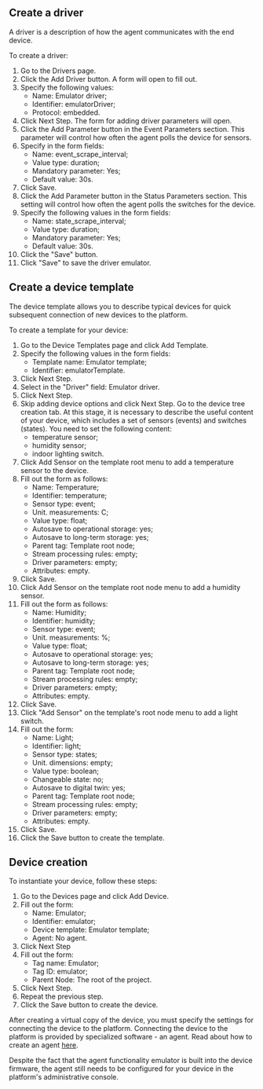 ## Create a driver
A driver is a description of how the agent communicates with the end device.

To create a driver:
1. Go to the Drivers page.
2. Click the Add Driver button. A form will open to fill out.
3. Specify the following values:
    - Name: Emulator driver;
    - Identifier: emulatorDriver;
    - Protocol: embedded.
4. Click Next Step. The form for adding driver parameters will open.
5. Click the Add Parameter button in the Event Parameters section. This parameter will control how often the agent polls the device for sensors.
6. Specify in the form fields:
    - Name: event_scrape_interval;
    - Value type: duration;
    - Mandatory parameter: Yes;
    - Default value: 30s.
7. Click Save.
8. Click the Add Parameter button in the Status Parameters section. This setting will control how often the agent polls the switches for the device.
9. Specify the following values ​​in the form fields:
    - Name: state_scrape_interval;
    - Value type: duration;
    - Mandatory parameter: Yes;
    - Default value: 30s.
10. Click the "Save" button.
11. Click "Save" to save the driver emulator.

## Create a device template
The device template allows you to describe typical devices for quick subsequent connection of new devices to the platform.

To create a template for your device:
1. Go to the Device Templates page and click Add Template.
2. Specify the following values ​​in the form fields:
    - Template name: Emulator template;
    - Identifier: emulatorTemplate.
3. Click Next Step.
4. Select in the "Driver" field: Emulator driver.
5. Click Next Step.
6. Skip adding device options and click Next Step.
Go to the device tree creation tab. At this stage, it is necessary to describe the useful content of your device, which includes a set of sensors (events) and switches (states).
You need to set the following content:
    - temperature sensor;
    - humidity sensor;
    - indoor lighting switch.
7. Click Add Sensor on the template root menu to add a temperature sensor to the device.
8. Fill out the form as follows:
    - Name: Temperature;
    - Identifier: temperature;
    - Sensor type: event;
    - Unit. measurements: C;
    - Value type: float;
    - Autosave to operational storage: yes;
    - Autosave to long-term storage: yes;
    - Parent tag: Template root node;
    - Stream processing rules: empty;
    - Driver parameters: empty;
    - Attributes: empty.
9. Click Save.
10. Click Add Sensor on the template root node menu to add a humidity sensor.
11. Fill out the form as follows:
    - Name: Humidity;
    - Identifier: humidity;
    - Sensor type: event;
    - Unit. measurements: %;
    - Value type: float;
    - Autosave to operational storage: yes;
    - Autosave to long-term storage: yes;
    - Parent tag: Template root node;
    - Stream processing rules: empty;
    - Driver parameters: empty;
    - Attributes: empty.
12. Click Save.
13. Click "Add Sensor" on the template's root node menu to add a light switch.
14. Fill out the form:
    - Name: Light;
    - Identifier: light;
    - Sensor type: states;
    - Unit. dimensions: empty;
    - Value type: boolean;
    - Changeable state: no;
    - Autosave to digital twin: yes;
    - Parent tag: Template root node;
    - Stream processing rules: empty;
    - Driver parameters: empty;
    - Attributes: empty.
14. Click Save.
15. Click the Save button to create the template.

## Device creation
To instantiate your device, follow these steps:
1. Go to the Devices page and click Add Device.
2. Fill out the form:
    - Name: Emulator;
    - Identifier: emulator;
    - Device template: Emulator template;
    - Agent: No agent.
3. Click Next Step
4. Fill out the form:
    - Tag name: Emulator;
    - Tag ID: emulator;
    - Parent Node: The root of the project.
5. Click Next Step.
6. Repeat the previous step.
7. Click the Save button to create the device.

After creating a virtual copy of the device, you must specify the settings for connecting the device to the platform. Connecting the device to the platform is provided by specialized software - an agent. Read about how to create an agent [here](https://mcs.mail.ru/docs/ru/additionals/IoT/IoT-start/connect-device).

Despite the fact that the agent functionality emulator is built into the device firmware, the agent still needs to be configured for your device in the platform's administrative console.